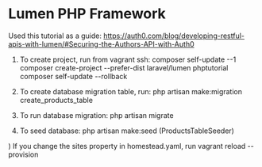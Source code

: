 # Lumen PHP Framework

Used this tutorial as a guide: 
https://auth0.com/blog/developing-restful-apis-with-lumen/#Securing-the-Authors-API-with-Auth0

1) To create project, run from vagrant ssh:
composer self-update --1
composer create-project --prefer-dist laravel/lumen phptutorial
composer self-update --rollback

2) To create database migration table, run:
php artisan make:migration create_products_table

3) To run database migration:
php artisan migrate

4) To seed database:
php artisan make:seed (ProductsTableSeeder)

) If you change the sites property in homestead.yaml, run
vagrant reload --provision